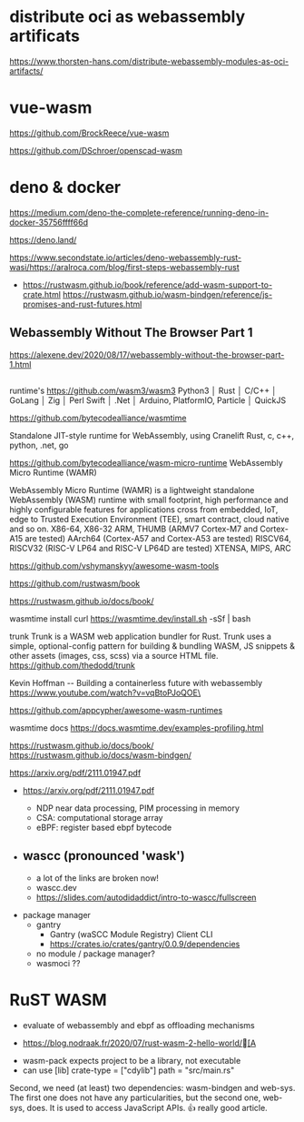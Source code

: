 # distribute oci as webassembly artificats

https://www.thorsten-hans.com/distribute-webassembly-modules-as-oci-artifacts/


# vue-wasm

https://github.com/BrockReece/vue-wasm

https://github.com/DSchroer/openscad-wasm


# deno & docker

https://medium.com/deno-the-complete-reference/running-deno-in-docker-35756ffff66d

https://deno.land/

https://www.secondstate.io/articles/deno-webassembly-rust-wasi/https://aralroca.com/blog/first-steps-webassembly-rust
* https://rustwasm.github.io/book/reference/add-wasm-support-to-crate.html
https://rustwasm.github.io/wasm-bindgen/reference/js-promises-and-rust-futures.html


## Webassembly Without The Browser Part 1
https://alexene.dev/2020/08/17/webassembly-without-the-browser-part-1.html

## 
runtime's
https://github.com/wasm3/wasm3
 Python3 │  Rust │  C/C++ │  GoLang │  Zig │  Perl
 Swift │  .Net │  Arduino, PlatformIO, Particle │ QuickJS

https://github.com/bytecodealliance/wasmtime

Standalone JIT-style runtime for WebAssembly, using Cranelift
Rust, c, c++, python, .net, go


https://github.com/bytecodealliance/wasm-micro-runtime
WebAssembly Micro Runtime (WAMR)

WebAssembly Micro Runtime (WAMR) is a lightweight standalone WebAssembly (WASM) runtime with small footprint, high performance and highly configurable features for applications cross from embedded, IoT, edge to Trusted Execution Environment (TEE), smart contract, cloud native and so on. 
X86-64, X86-32
ARM, THUMB (ARMV7 Cortex-M7 and Cortex-A15 are tested)
AArch64 (Cortex-A57 and Cortex-A53 are tested)
RISCV64, RISCV32 (RISC-V LP64 and RISC-V LP64D are tested)
XTENSA, MIPS, ARC


https://github.com/vshymanskyy/awesome-wasm-tools


https://github.com/rustwasm/book

https://rustwasm.github.io/docs/book/

wasmtime install
curl https://wasmtime.dev/install.sh -sSf | bash


trunk
Trunk is a WASM web application bundler for Rust. Trunk uses a simple, optional-config pattern for building & bundling WASM, JS snippets & other assets (images, css, scss) via a source HTML file.
https://github.com/thedodd/trunk


Kevin Hoffman -- Building a containerless future with webassembly
https://www.youtube.com/watch?v=vqBtoPJoQOE\

https://github.com/appcypher/awesome-wasm-runtimes

wasmtime docs
https://docs.wasmtime.dev/examples-profiling.html

https://rustwasm.github.io/docs/book/
https://rustwasm.github.io/docs/wasm-bindgen/

https://arxiv.org/pdf/2111.01947.pdf

* https://arxiv.org/pdf/2111.01947.pdf
    - NDP near data processing, PIM processing in memory
    - CSA: computational storage array
    - eBPF: register based ebpf bytecode



* wascc (pronounced 'wask')
    - 
    - a lot of the links are broken now!
    - wascc.dev
    - https://slides.com/autodidaddict/intro-to-wascc/fullscreen

- package manager
    - gantry
        * Gantry (waSCC Module Registry) Client CLI
        * https://crates.io/crates/gantry/0.0.9/dependencies
    - no module / package manager?
    - wasmoci ??


# RuST WASM
- evaluate of webassembly and ebpf as offloading mechanisms
* https://blog.nodraak.fr/2020/07/rust-wasm-2-hello-world/[A
- wasm-pack expects project to be a library, not executable
- can use
[lib]
crate-type = ["cdylib"]
path = "src/main.rs"

Second, we need (at least) two dependencies: wasm-bindgen and web-sys. The first one does not have any particularities, but the second one, web-sys, does. It is used to access JavaScript APIs.
👍 really good article.

